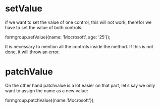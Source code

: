 # setValue
if we want to set the value of one control, this will not work, therefor we have to set the value of both controls:

formgroup.setValue({name: ‘Mocrosoft’, age: ‘25’});

It is necessary to mention all the controls inside the method. If this is not done, it will throw an error.

# patchValue
On the other hand patchvalue is a lot easier on that part, let’s say we only want to assign the name as a new value:

formgroup.patchValue({name:’Mocrosoft’});